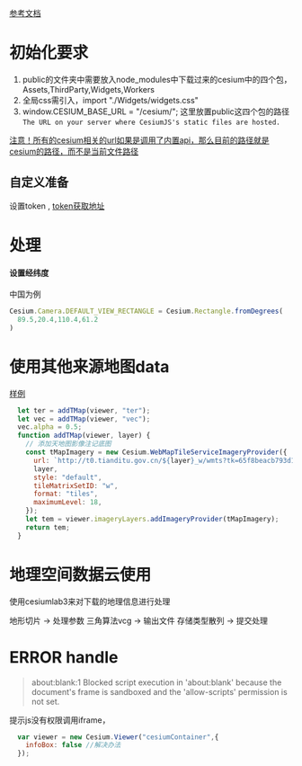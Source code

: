 

[参考文档](https://cesium.com/learn/cesiumjs-learn/cesiumjs-quickstart/#step-2-set-up-the-cesiumjs-client)

# 初始化要求

1. public的文件夹中需要放入node_modules中下载过来的cesium中的四个包，Assets,ThirdParty,Widgets,Workers
2. 全局css需引入，import "./Widgets/widgets.css"
3. window.CESIUM_BASE_URL = "/cesium/"; 这里放置public这四个包的路径 
   `The URL on your server where CesiumJS's static files are hosted.`

<u>注意！所有的cesium相关的url如果是调用了内置api，那么目前的路径就是cesium的路径，而不是当前文件路径</u>

## 自定义准备

设置token , [token获取地址](https://ion.cesium.com/tokens?page=1)

# 处理

#### 设置经纬度

中国为例

```js
Cesium.Camera.DEFAULT_VIEW_RECTANGLE = Cesium.Rectangle.fromDegrees(
  89.5,20.4,110.4,61.2
)
```



# 使用其他来源地图data

[样例](https://blog.csdn.net/hongxianqiang/article/details/140527093)

```js
  let ter = addTMap(viewer, "ter");
  let vec = addTMap(viewer, "vec");
  vec.alpha = 0.5;
  function addTMap(viewer, layer) {
    // 添加天地图影像注记底图
    const tMapImagery = new Cesium.WebMapTileServiceImageryProvider({
      url: `http://t0.tianditu.gov.cn/${layer}_w/wmts?tk=65f8beacb793d1f12803cd752c96185d`,
      layer,
      style: "default",
      tileMatrixSetID: "w",
      format: "tiles",
      maximumLevel: 18,
    });
    let tem = viewer.imageryLayers.addImageryProvider(tMapImagery);
    return tem;
  }
```

# 地理空间数据云使用

使用cesiumlab3来对下载的地理信息进行处理

地形切片 -> 处理参数 三角算法vcg -> 输出文件 存储类型散列 -> 提交处理

# ERROR handle

> about:blank:1 Blocked script execution in 'about:blank' because the document's frame is sandboxed and the 'allow-scripts' permission is not set.

提示js没有权限调用iframe，

```js
  var viewer = new Cesium.Viewer("cesiumContainer",{
    infoBox: false //解决办法
  });
```

